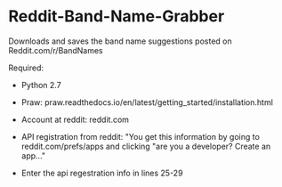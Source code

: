 # Reddit-Band-Name-Grabber
Downloads and saves the band name suggestions posted on Reddit.com/r/BandNames

Required:

- Python 2.7

- Praw: praw.readthedocs.io/en/latest/getting_started/installation.html

- Account at reddit: reddit.com

- API registration from reddit: "You get this information by going to reddit.com/prefs/apps and clicking "are you a developer?  Create an app..."

- Enter the api regestration info in lines 25-29
